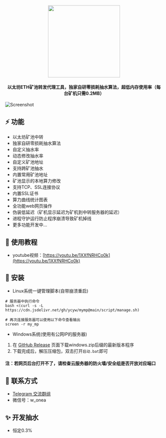 <h1 align="center">
  <img src="https://cdn.jsdelivr.net/gh/ycyw/mymp@main/images/logo.png" width="230"/>
</h1>

<h4 align="center">以太坊ETH矿池转发代理工具，独家自研零损耗抽水算法，超低内存使用率（每台矿机只需0.2MB）</h4>

![Screenshot](https://cdn.jsdelivr.net/gh/ycyw/mymp@main/images/home1.png)
## :zap: 功能
* 以太坊矿池中转
* 独家自研零损耗抽水算法
* 自定义抽水率
* 动态修改抽水率
* 自定义矿池地址
* 支持跨矿池抽水
* 内置常用矿池地址
* 矿池显示的本地算力修改
* 支持TCP、SSL连接协议
* 内置SSL证书
* 算力曲线统计图表
* 全功能web网页操作
* 伪装低延迟（矿机显示延迟为矿机到中转服务器的延迟）
* 进程守护运行防止程序崩溃导致矿机掉线
* 更多功能开发中...
## :memo: 使用教程
* youtube视频：[https://youtu.be/1XXfNRHCo0k](https://youtu.be/1XXfNRHCo0k)
## :tada: 安装
* Linux系统一键管理脚本(自带崩溃重启)  
```shell
# 服务器中执行命令
bash <(curl -s -L https://cdn.jsdelivr.net/gh/ycyw/mymp@main/script/manage.sh)
```
```shell
# 再次连接服务器可以使用以下命令查看输出
screen -r my_mp
```
* Windows系统(使用有公网IP的服务器)  
1. 在 [GitHub Release](https://github.com/ycyw/mymp/releases) 页面下载windows.zip后缀的最新版本程序  
2. 下载完成后，解压压缩包，双击打开``启动.bat``即可  
#### 注：若网页后台打开不了，请检查云服务器的防火墙/安全组是否开放对应端口
## :speech_balloon: 联系方式
* [Telegram 交流群组](https://t.me/myminerproxy)
* 微信号：w_onea

## :sparkles: 开发抽水
* 恒定0.3%
